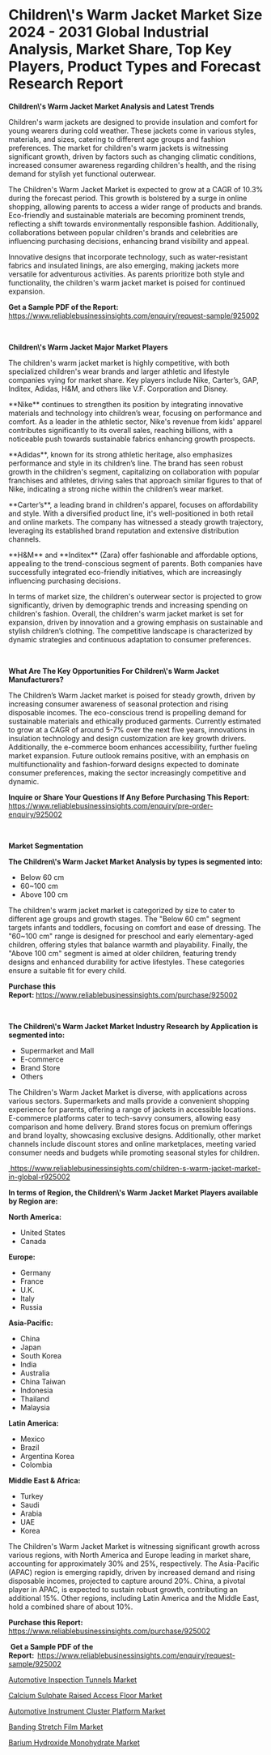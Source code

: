 <p><h1>Children\'s Warm Jacket Market Size 2024 - 2031 Global Industrial Analysis, Market Share, Top Key Players, Product Types and Forecast Research Report</h1></p><p><strong>Children\'s Warm Jacket Market Analysis and Latest Trends</strong></p>
<p><p>Children's warm jackets are designed to provide insulation and comfort for young wearers during cold weather. These jackets come in various styles, materials, and sizes, catering to different age groups and fashion preferences. The market for children's warm jackets is witnessing significant growth, driven by factors such as changing climatic conditions, increased consumer awareness regarding children's health, and the rising demand for stylish yet functional outerwear.</p><p>The Children's Warm Jacket Market is expected to grow at a CAGR of 10.3% during the forecast period. This growth is bolstered by a surge in online shopping, allowing parents to access a wider range of products and brands. Eco-friendly and sustainable materials are becoming prominent trends, reflecting a shift towards environmentally responsible fashion. Additionally, collaborations between popular children's brands and celebrities are influencing purchasing decisions, enhancing brand visibility and appeal.</p><p>Innovative designs that incorporate technology, such as water-resistant fabrics and insulated linings, are also emerging, making jackets more versatile for adventurous activities. As parents prioritize both style and functionality, the children's warm jacket market is poised for continued expansion.</p></p>
<p><strong>Get a Sample PDF of the Report:&nbsp;</strong> <a href="https://www.reliablebusinessinsights.com/enquiry/request-sample/925002?utm_campaign=57&utm_medium=2&utm_source=Github&utm_content=ia&utm_term=12122024&utm_id=childrens-warm-jacket">https://www.reliablebusinessinsights.com/enquiry/request-sample/925002</a></p>
<p>&nbsp;</p>
<p><strong>Children\'s Warm Jacket Major Market Players</strong></p>
<p><p>The children's warm jacket market is highly competitive, with both specialized children's wear brands and larger athletic and lifestyle companies vying for market share. Key players include Nike, Carter’s, GAP, Inditex, Adidas, H&M, and others like V.F. Corporation and Disney.</p><p>**Nike** continues to strengthen its position by integrating innovative materials and technology into children’s wear, focusing on performance and comfort. As a leader in the athletic sector, Nike's revenue from kids' apparel contributes significantly to its overall sales, reaching billions, with a noticeable push towards sustainable fabrics enhancing growth prospects.</p><p>**Adidas**, known for its strong athletic heritage, also emphasizes performance and style in its children’s line. The brand has seen robust growth in the children's segment, capitalizing on collaboration with popular franchises and athletes, driving sales that approach similar figures to that of Nike, indicating a strong niche within the children’s wear market.</p><p>**Carter’s**, a leading brand in children's apparel, focuses on affordability and style. With a diversified product line, it's well-positioned in both retail and online markets. The company has witnessed a steady growth trajectory, leveraging its established brand reputation and extensive distribution channels.</p><p>**H&M** and **Inditex** (Zara) offer fashionable and affordable options, appealing to the trend-conscious segment of parents. Both companies have successfully integrated eco-friendly initiatives, which are increasingly influencing purchasing decisions.</p><p>In terms of market size, the children's outerwear sector is projected to grow significantly, driven by demographic trends and increasing spending on children's fashion. Overall, the children's warm jacket market is set for expansion, driven by innovation and a growing emphasis on sustainable and stylish children’s clothing. The competitive landscape is characterized by dynamic strategies and continuous adaptation to consumer preferences.</p></p>
<p>&nbsp;</p>
<p><strong>What Are The Key Opportunities For Children\'s Warm Jacket Manufacturers?</strong></p>
<p><p>The Children’s Warm Jacket market is poised for steady growth, driven by increasing consumer awareness of seasonal protection and rising disposable incomes. The eco-conscious trend is propelling demand for sustainable materials and ethically produced garments. Currently estimated to grow at a CAGR of around 5-7% over the next five years, innovations in insulation technology and design customization are key growth drivers. Additionally, the e-commerce boom enhances accessibility, further fueling market expansion. Future outlook remains positive, with an emphasis on multifunctionality and fashion-forward designs expected to dominate consumer preferences, making the sector increasingly competitive and dynamic.</p></p>
<p><strong>Inquire or Share Your Questions If Any Before Purchasing This Report:</strong> <a href="https://www.reliablebusinessinsights.com/enquiry/pre-order-enquiry/925002?utm_campaign=57&utm_medium=2&utm_source=Github&utm_content=ia&utm_term=12122024&utm_id=childrens-warm-jacket">https://www.reliablebusinessinsights.com/enquiry/pre-order-enquiry/925002</a></p>
<p>&nbsp;</p>
<p><strong>Market Segmentation</strong></p>
<p><strong>The Children\'s Warm Jacket Market Analysis by types is segmented into:</strong></p>
<p><ul><li>Below 60 cm</li><li>60~100 cm</li><li>Above 100 cm</li></ul></p>
<p><p>The children's warm jacket market is categorized by size to cater to different age groups and growth stages. The "Below 60 cm" segment targets infants and toddlers, focusing on comfort and ease of dressing. The "60~100 cm" range is designed for preschool and early elementary-aged children, offering styles that balance warmth and playability. Finally, the "Above 100 cm" segment is aimed at older children, featuring trendy designs and enhanced durability for active lifestyles. These categories ensure a suitable fit for every child.</p></p>
<p><strong>Purchase this Report:&nbsp;</strong><a href="https://www.reliablebusinessinsights.com/purchase/925002?utm_campaign=57&utm_medium=2&utm_source=Github&utm_content=ia&utm_term=12122024&utm_id=childrens-warm-jacket">https://www.reliablebusinessinsights.com/purchase/925002</a></p>
<p>&nbsp;</p>
<p><strong>The Children\'s Warm Jacket Market Industry Research by Application is segmented into:</strong></p>
<p><ul><li>Supermarket and Mall</li><li>E-commerce</li><li>Brand Store</li><li>Others</li></ul></p>
<p><p>The Children's Warm Jacket Market is diverse, with applications across various sectors. Supermarkets and malls provide a convenient shopping experience for parents, offering a range of jackets in accessible locations. E-commerce platforms cater to tech-savvy consumers, allowing easy comparison and home delivery. Brand stores focus on premium offerings and brand loyalty, showcasing exclusive designs. Additionally, other market channels include discount stores and online marketplaces, meeting varied consumer needs and budgets while promoting seasonal styles for children.</p></p>
<p><a href="https://www.reliablebusinessinsights.com/children-s-warm-jacket-market-in-global-r925002?utm_campaign=57&utm_medium=2&utm_source=Github&utm_content=ia&utm_term=12122024&utm_id=childrens-warm-jacket">&nbsp;https://www.reliablebusinessinsights.com/children-s-warm-jacket-market-in-global-r925002</a></p>
<p><strong>In terms of Region, the Children\'s Warm Jacket Market Players available by Region are:</strong></p>
<p>
    <p> <strong> North America: </strong>
        <ul>
            <li>United States</li>
            <li>Canada</li>
        </ul>
        </p> 
    <p> <strong> Europe: </strong>
        <ul>
            <li>Germany</li>
            <li>France</li>
            <li>U.K.</li>
            <li>Italy</li>
            <li>Russia</li>
        </ul>
        </p> 
    <p> <strong> Asia-Pacific: </strong>
        <ul>
            <li>China</li>
            <li>Japan</li>
            <li>South Korea</li>
            <li>India</li>
            <li>Australia</li>
            <li>China Taiwan</li>
            <li>Indonesia</li>
            <li>Thailand</li>
            <li>Malaysia</li>
        </ul>
        </p> 
    <p> <strong> Latin America: </strong>
        <ul>
            <li>Mexico</li>
            <li>Brazil</li>
            <li>Argentina Korea</li>
            <li>Colombia</li>
        </ul>
        </p> 
    <p> <strong> Middle East & Africa: </strong>
        <ul>
            <li>Turkey</li>
            <li>Saudi</li>
            <li>Arabia</li>
            <li>UAE</li>
            <li>Korea</li>
        </ul>
    </p>
    </p>
<p><p>The Children's Warm Jacket Market is witnessing significant growth across various regions, with North America and Europe leading in market share, accounting for approximately 30% and 25%, respectively. The Asia-Pacific (APAC) region is emerging rapidly, driven by increased demand and rising disposable incomes, projected to capture around 20%. China, a pivotal player in APAC, is expected to sustain robust growth, contributing an additional 15%. Other regions, including Latin America and the Middle East, hold a combined share of about 10%.</p></p>
<p><strong>Purchase this Report: </strong><a href="https://www.reliablebusinessinsights.com/purchase/925002?utm_campaign=57&utm_medium=2&utm_source=Github&utm_content=ia&utm_term=12122024&utm_id=childrens-warm-jacket">https://www.reliablebusinessinsights.com/purchase/925002</a></p>
<p>&nbsp;<strong>Get a Sample PDF of the Report:&nbsp;&nbsp;</strong><a href="https://www.reliablebusinessinsights.com/enquiry/request-sample/925002?utm_campaign=57&utm_medium=2&utm_source=Github&utm_content=ia&utm_term=12122024&utm_id=childrens-warm-jacket">https://www.reliablebusinessinsights.com/enquiry/request-sample/925002</a></p>
<p><strong></strong></p>
<p><p><a href="https://github.com/AshrafKhan865/Market-Research-Report-List-1/blob/main/automotive-inspection-tunnels-market.md?utm_campaign=57&utm_medium=2&utm_source=Github&utm_content=ia&utm_term=12122024&utm_id=childrens-warm-jacket">Automotive Inspection Tunnels Market</a></p><p><a href="https://www.linkedin.com/pulse/thorough-analysis-calcium-sulphate-raised-access-floor-market-withits-icqvc?utm_campaign=57&utm_medium=2&utm_source=Github&utm_content=ia&utm_term=12122024&utm_id=childrens-warm-jacket">Calcium Sulphate Raised Access Floor Market</a></p><p><a href="https://github.com/gullattedenna/Market-Research-Report-List-1/blob/main/automotive-instrument-cluster-platform-market.md?utm_campaign=57&utm_medium=2&utm_source=Github&utm_content=ia&utm_term=12122024&utm_id=childrens-warm-jacket">Automotive Instrument Cluster Platform Market</a></p><p><a href="https://www.linkedin.com/pulse/global-banding-stretch-film-market-overview-2024-2031-key-growth-uoz3c?utm_campaign=57&utm_medium=2&utm_source=Github&utm_content=ia&utm_term=12122024&utm_id=childrens-warm-jacket">Banding Stretch Film Market</a></p><p><a href="https://www.linkedin.com/pulse/forecast-report-barium-hydroxide-monohydrate-industry-expected-luwsc?utm_campaign=57&utm_medium=2&utm_source=Github&utm_content=ia&utm_term=12122024&utm_id=childrens-warm-jacket">Barium Hydroxide Monohydrate Market</a></p></p>
